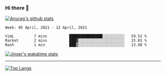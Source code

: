 ### Hi there 👋

[![Anurag's github stats](https://github-readme-stats.vercel.app/api?username=jinserrr&show_icons=true)](https://github.com/anuraghazra/github-readme-stats)


<!--START_SECTION:waka-->
```text
Week: 05 April, 2021 - 12 April, 2021

VimL         7 mins          ███████████████░░░░░░░░░░   59.52 % 
Racket       2 mins          ███▓░░░░░░░░░░░░░░░░░░░░░   15.01 % 
Bash         1 min           ███▒░░░░░░░░░░░░░░░░░░░░░   13.88 % 
```
<!--END_SECTION:waka-->

[![Jinser's wakatime stats](https://github-readme-stats.vercel.app/api/wakatime?username=jinser)](https://github.com/anuraghazra/github-readme-stats)

***

[![Top Langs](https://github-readme-stats.vercel.app/api/top-langs/?username=jinserrr)](https://github.com/anuraghazra/github-readme-stats)
